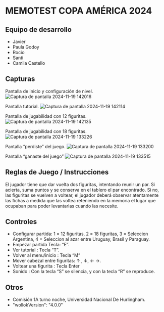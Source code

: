 # MEMOTEST COPA AMÉRICA 2024

## Equipo de desarrollo

- Javier
- Paula Godoy
- Rocio
- Santi
- Camila Castello

## Capturas

Pantalla de inicio y configuración de nivel.
![Captura de pantalla 2024-11-19 142016](https://github.com/user-attachments/assets/bf2c039d-0ced-441d-b263-1b01654169d8)

Pantalla tutorial.
![Captura de pantalla 2024-11-19 142114](https://github.com/user-attachments/assets/cf46a5c4-9e03-4fb5-aaa4-39f00ab5fa3a)

Pantalla de jugabilidad con 12 figuritas.
![Captura de pantalla 2024-11-19 142135](https://github.com/user-attachments/assets/65ca3286-c494-4fe6-ab2d-f8e5b372417e)

Pantalla de jugabilidad con 18 figuritas.
![Captura de pantalla 2024-11-19 133226](https://github.com/user-attachments/assets/b6c01c94-c224-461c-8eeb-4d8c23de4f9d)

Pantalla “perdiste” del juego.
![Captura de pantalla 2024-11-19 133200](https://github.com/user-attachments/assets/dfc9ffc6-ec64-4d83-9367-e181f19b2419)

Pantalla “ganaste del juego”
![Captura de pantalla 2024-11-19 133515](https://github.com/user-attachments/assets/522ff143-5d76-43c3-a939-d96e2af0d562)

## Reglas de Juego / Instrucciones

El jugador tiene que dar vuelta dos figuritas, intentando reunir un par. Si acierta, suma puntos y se conserva en el tablero el par encontrado. Si no, las figuritas se vuelven a voltear, el jugador deberá observar atentamente las fichas a medida que las voltea reteniendo en la memoria el lugar que ocupaban para poder levantarlas cuando las necesite.


## Controles
- Configurar partida:
1 = 12 figuritas,
2 = 18 figuritas,
3 = Seleccion Argentina,
4 = Seleccion al azar entre Uruguay, Brasil y Paraguay.
- Empezar partida  Tecla: “E”.
- Ver tutorial : Tecla “T”.
- Volver al menu/inicio : Tecla “M”
- Mover cabezal entre figuritas: ↑ , ↓, ← →.
- Voltear una figurita : Tecla Enter
- Sonido : Con la tecla “S” se silencia, y con la tecla “R” se reproduce.

## Otros

- Comisión 1A turno noche, Universidad Nacional De Hurlingham.
- "wollokVersion": "4.0.0"

